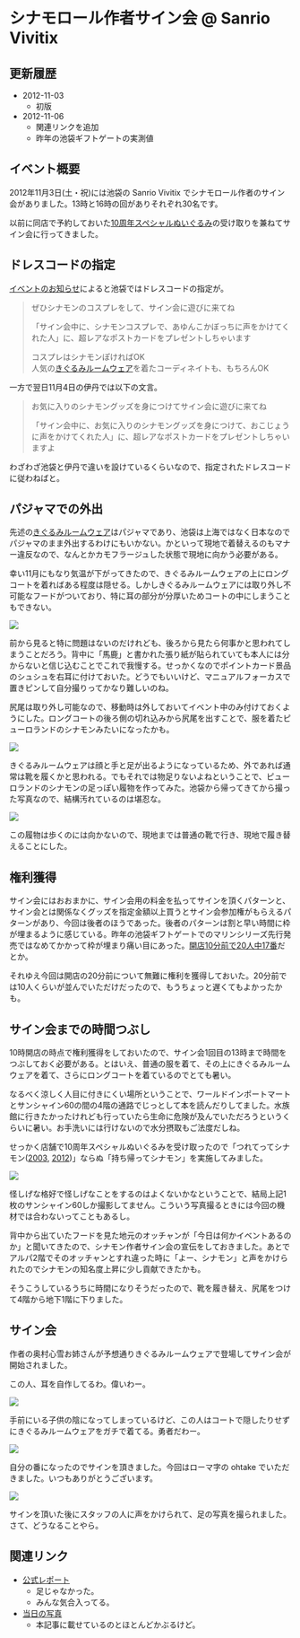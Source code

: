 ﻿シナモロール作者サイン会 @ Sanrio Vivitix
=========================================

更新履歴
--------

* 2012-11-03
    * 初版
* 2012-11-06
    * 関連リンクを追加
    * 昨年の池袋ギフトゲートの実測値

イベント概要
------------

2012年11月3日(土・祝)には池袋の Sanrio Vivitix でシナモロール作者のサイン会がありました。13時と16時の回がありそれぞれ30名です。

以前に同店で予約しておいた[10周年スペシャルぬいぐるみ](http://ameblo.jp/cinnamon-staff/entry-11371730157.html)の受け取りを兼ねてサイン会に行ってきました。

ドレスコードの指定
------------------

[イベントのお知らせ](http://ameblo.jp/cinnamon-staff/entry-11387461918.html)によると池袋ではドレスコードの指定が。

> ぜひシナモンのコスプレをして、サイン会に遊びに来てね
> 
> 「サイン会中に、シナモンコスプレで、あゆんこかぼっちに声をかけてくれた人」に、超レアなポストカードをプレゼントしちゃいます
> 
> コスプレはシナモンぽければOK  
> 人気の[きぐるみルームウェア](http://www.sanrio.co.jp/goods/201210/cn_dreamy/cn_dreamy.html)を着たコーディネイトも、もちろんOK

一方で翌日11月4日の伊丹では以下の文言。

> お気に入りのシナモングッズを身につけてサイン会に遊びに来てね
> 
> 「サイン会中に、お気に入りのシナモングッズを身につけて、おこじょうに声をかけてくれた人」に、超レアなポストカードをプレゼントしちゃいますよ

わざわざ池袋と伊丹で違いを設けているくらいなので、指定されたドレスコードに従わねばと。

パジャマでの外出
----------------

先述の[きぐるみルームウェア](http://www.sanrio.co.jp/goods/201210/cn_dreamy/cn_dreamy.html)はパジャマであり、池袋は上海ではなく日本なのでパジャマのまま外出するわけにもいかない。かといって現地で着替えるのもマナー違反なので、なんとかカモフラージュした状態で現地に向かう必要がある。

幸い11月にもなり気温が下がってきたので、きぐるみルームウェアの上にロングコートを着ればある程度は隠せる。しかしきぐるみルームウェアには取り外し不可能なフードがついており、特に耳の部分が分厚いためコートの中にしまうこともできない。

[![](https://lh4.googleusercontent.com/-BTKtFBcbDTk/UJTY0pTV9oI/AAAAAAAAED0/Hj7_xyEs_g8/s480/5D3B3004%2520%25281440x960%2529.jpg)](https://picasaweb.google.com/lh/photo/KveAQZ-1y1Omm8d69YWMYtMTjNZETYmyPJy0liipFm0?feat=embedwebsite)

前から見ると特に問題はないのだけれども、後ろから見たら何事かと思われてしまうことだろう。背中に「馬鹿」と書かれた張り紙が貼られていても本人には分からないと信じ込むことでこれで我慢する。せっかくなのでポイントカード景品のシュシュを右耳に付けておいた。どうでもいいけど、マニュアルフォーカスで置きピンして自分撮りってかなり難しいのね。

尻尾は取り外し可能なので、移動時は外しておいてイベント中のみ付けておくようにした。ロングコートの後ろ側の切れ込みから尻尾を出すことで、服を着たピューロランドのシナモンみたいになったかも。

[![](https://lh3.googleusercontent.com/-omv5vByfynQ/UJTY1RqlG6I/AAAAAAAAEEI/8i9lbdENX8s/s480/5D3B3026%2520%25281440x960%2529.jpg)](https://picasaweb.google.com/lh/photo/5dx3tM3hVsTQhYWDtGoTEtMTjNZETYmyPJy0liipFm0?feat=embedwebsite)

きぐるみルームウェアは顔と手と足が出るようになっているため、外であれば通常は靴を履くかと思われる。でもそれでは物足りないよねということで、ピューロランドのシナモンの足っぽい履物を作ってみた。池袋から帰ってきてから撮った写真なので、結構汚れているのは堪忍な。

[![](https://lh6.googleusercontent.com/-gQOPqse-BUk/UJTY0gdfDwI/AAAAAAAAED4/6e5w5SEybUU/s480/5D3B2994%2520%25281440x960%2529.jpg)](https://picasaweb.google.com/lh/photo/bDZRDEZrVdH5vXWcwGzSMNMTjNZETYmyPJy0liipFm0?feat=embedwebsite)

この履物は歩くのには向かないので、現地までは普通の靴で行き、現地で履き替えることにした。

権利獲得
--------

サイン会にはおおまかに、サイン会用の料金を払ってサインを頂くパターンと、サイン会とは関係なくグッズを指定金額以上買うとサイン会参加権がもらえるパターンがあり、今回は後者のほうであった。後者のパターンは割と早い時間に枠が埋まるように感じている。昨年の池袋ギフトゲートでのマリンシリーズ先行発売ではなめてかかって枠が埋まり痛い目にあった。[開店10分前で20人中17番](http://xxequationxx.jugem.jp/?eid=90)だとか。

それゆえ今回は開店の20分前について無難に権利を獲得しておいた。20分前では10人くらいが並んでいただけだったので、もうちょっと遅くてもよかったかも。

サイン会までの時間つぶし
------------------------

10時開店の時点で権利獲得をしておいたので、サイン会1回目の13時まで時間をつぶしておく必要がある。とはいえ、普通の服を着て、その上にきぐるみルームウェアを着て、さらにロングコートを着ているのでとても暑い。

なるべく涼しく人目に付きにくい場所ということで、ワールドインポートマートとサンシャイン60の間の4階の通路でじっとして本を読んだりしてました。水族館に行きたかったけれども行っていたら生命に危険が及んでいただろうというくらいに暑い。お手洗いには行けないので水分摂取もご法度だしね。

せっかく店舗で10周年スペシャルぬいぐるみを受け取ったので「つれてってシナモン([2003](http://www.sanrio.co.jp/corporate/release/detail/270), [2012](http://www.sanrio.co.jp/corporate/release/detail/413))」ならぬ「持ち帰ってシナモン」を実施してみました。

[![](https://lh4.googleusercontent.com/-XB3rFxs0dRQ/UJTYxx6I4vI/AAAAAAAAEEg/9U4Bkzl_slw/s480/5D3B2969%2520%2528960x1440%2529.jpg)](https://picasaweb.google.com/lh/photo/sykro-l86NqCTz0v_KwM_NMTjNZETYmyPJy0liipFm0?feat=embedwebsite)

怪しげな格好で怪しげなことをするのはよくないかなということで、結局上記1枚のサンシャイン60しか撮影してません。こういう写真撮るときには今回の機材では合わないってこともあるし。

背中から出ていたフードを見た地元のオッチャンが「今日は何かイベントあるのか」と聞いてきたので、シナモン作者サイン会の宣伝をしておきました。あとでアルパ2階でそのオッチャンとすれ違った時に「よー、シナモン」と声をかけられたのでシナモンの知名度上昇に少し貢献できたかも。

そうこうしているうちに時間になりそうだったので、靴を履き替え、尻尾をつけて4階から地下1階に下りました。

サイン会
--------

作者の奥村心雪お姉さんが予想通りきぐるみルームウェアで登場してサイン会が開始されました。

この人、耳を自作してるわ。偉いわー。

[![](https://lh5.googleusercontent.com/-CEOyLt4gNUo/UJTYx8xx3OI/AAAAAAAAEEg/ugGC9UHgSC0/s480/5D3B2970%2520%25281440x960%2529.jpg)](https://picasaweb.google.com/lh/photo/aPLkO-t6ubSs__3Xa4bSatMTjNZETYmyPJy0liipFm0?feat=embedwebsite)

手前にいる子供の陰になってしまっているけど、この人はコートで隠したりせずにきぐるみルームウェアをガチで着てる。勇者だわー。

[![](https://lh3.googleusercontent.com/-nY6l0wnODNk/UJTYyj3UMQI/AAAAAAAAEEg/yyEj_ceYM1Y/s480/5D3B2978%2520%25281440x960%2529.jpg)](https://picasaweb.google.com/lh/photo/nS_Wva1s5GG5x4YNu-4ydtMTjNZETYmyPJy0liipFm0?feat=embedwebsite)

自分の番になったのでサインを頂きました。今回はローマ字の ohtake でいただきました。いつもありがとうございます。

[![](https://lh4.googleusercontent.com/-5KoK0DFtAfM/UJTYz51A7gI/AAAAAAAAEEg/NeQVOh-0h-s/s480/5D3B2987%2520%2528960x1440%2529.jpg)](https://picasaweb.google.com/lh/photo/TpbW3Twgt4Nemwd8tOxrn9MTjNZETYmyPJy0liipFm0?feat=embedwebsite)

サインを頂いた後にスタッフの人に声をかけられて、足の写真を撮られました。さて、どうなることやら。

関連リンク
----------

* [公式レポート](http://ameblo.jp/cinnamon-staff/entry-11396940556.html)
    * 足じゃなかった。
    * みんな気合入ってる。
* [当日の写真](https://picasaweb.google.com/103687453618299008868/20121103Ikebukuro_Vivitix?authuser=0&feat=directlink)
    * 本記事に載せているのとほとんどかぶるけど。
